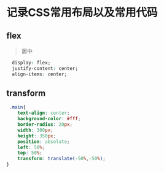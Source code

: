 # 记录CSS常用布局以及常用代码

## flex

> 居中

```css
  display: flex;
  justify-content: center;
  align-items: center;
```

## transform

```css
 .main{
    text-align: center;
    background-color: #fff;
    border-radius: 20px;
    width: 300px;
    height: 350px;
    position: absolute;
    left: 50%;
    top: 50%;
    transform: translate(-50%,-50%);
}
```
